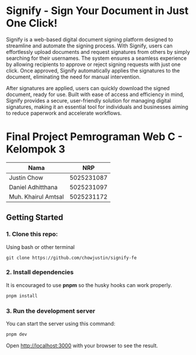 # Signify - Sign Your Document in Just One Click!

Signify is a web-based digital document signing platform designed to streamline and automate the signing process. With Signify, users can effortlessly upload documents and request signatures from others by simply searching for their usernames. The system ensures a seamless experience by allowing recipients to approve or reject signing requests with just one click. Once approved, Signify automatically applies the signatures to the document, eliminating the need for manual intervention.

After signatures are applied, users can quickly download the signed document, ready for use. Built with ease of access and efficiency in mind, Signify provides a secure, user-friendly solution for managing digital signatures, making it an essential tool for individuals and businesses aiming to reduce paperwork and accelerate workflows.

# Final Project Pemrograman Web C - Kelompok 3

| Nama           | NRP        |
| ---            | ---        |
| Justin Chow | 5025231087 |
| Daniel Adhitthana | 5025231097 |
| Muh. Khairul Amtsal | 5025231172 |

## Getting Started

### 1. Clone this repo:

Using bash or other terminal

```
git clone https://github.com/chowjustin/signify-fe
```

### 2. Install dependencies

It is encouraged to use **pnpm** so the husky hooks can work properly.

```bash
pnpm install
```

### 3. Run the development server

You can start the server using this command:

```bash
pnpm dev
```

Open [http://localhost:3000](http://localhost:3000) with your browser to see the result.
